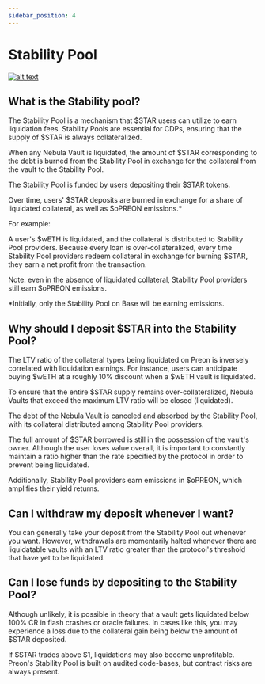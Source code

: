 ```yaml
---
sidebar_position: 4
---
```


# Stability Pool

[![alt text](https://i3.ytimg.com/vi/thE57sTbxzI/maxresdefault.jpg)](https://www.youtube.com/watch?v=thE57sTbxzI)

## What is the Stability pool?

The Stability Pool is a mechanism that $STAR users can utilize to earn liquidation fees. Stability Pools are essential for CDPs, ensuring that the supply of $STAR is always collateralized.

When any Nebula Vault is liquidated, the amount of $STAR corresponding to the debt is burned from the Stability Pool in exchange for the collateral from the vault to the Stability Pool.

The Stability Pool is funded by users depositing their $STAR tokens.

Over time, users' $STAR deposits are burned in exchange for a share of liquidated collateral, as well as $oPREON emissions.\*

For example:

A user's $wETH is liquidated, and the collateral is distributed to Stability Pool providers. Because every loan is over-collateralized, every time Stability Pool providers redeem collateral in exchange for burning $STAR, they earn a net profit from the transaction.

Note: even in the absence of liquidated collateral, Stability Pool providers still earn $oPREON emissions.

\*Initially, only the Stability Pool on Base will be earning emissions.

## Why should I deposit $STAR into the Stability Pool?

The LTV ratio of the collateral types being liquidated on Preon is inversely correlated with liquidation earnings. For instance, users can anticipate buying $wETH at a roughly 10% discount when a $wETH vault is liquidated.

To ensure that the entire $STAR supply remains over-collateralized, Nebula Vaults that exceed the maximum LTV ratio will be closed (liquidated).

The debt of the Nebula Vault is canceled and absorbed by the Stability Pool, with its collateral distributed among Stability Pool providers.

The full amount of $STAR borrowed is still in the possession of the vault's owner. Although the user loses value overall, it is important to constantly maintain a ratio higher than the rate specified by the protocol in order to prevent being liquidated.

Additionally, Stability Pool providers earn emissions in $oPREON, which amplifies their yield returns.

## Can I withdraw my deposit whenever I want?

You can generally take your deposit from the Stability Pool out whenever you want. However, withdrawals are momentarily halted whenever there are liquidatable vaults with an LTV ratio greater than the protocol's threshold that have yet to be liquidated.

## Can I lose funds by depositing to the Stability Pool?

Although unlikely, it is possible in theory that a vault gets liquidated below 100% CR in flash crashes or oracle failures. In cases like this, you may experience a loss due to the collateral gain being below the amount of $STAR deposited.

If $STAR trades above $1, liquidations may also become unprofitable. Preon's Stability Pool is built on audited code-bases, but contract risks are always present.
